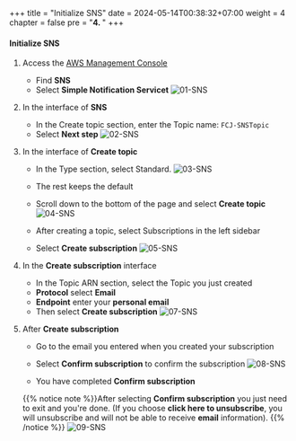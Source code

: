 +++
title = "Initialize SNS"
date = 2024-05-14T00:38:32+07:00
weight = 4
chapter = false
pre = "<b>4. </b>"
+++

#### Initialize SNS

1. Access the
   [AWS Management Console](https://aws.amazon.com/vi/free/?gclid=CjwKCAjw_ZC2BhAQEiwAXSgClvWbbk-Y8aK5QEAweAN7K8tLmdmvIiZuLvrcXaHfX9HrfLJlZr3U2xoC6y4QAvD_BwE&trk=c4f45c53-585c-4b31-8fbf-d39fbcdc603a&sc_channel=ps&ef_id=CjwKCAjw_ZC2BhAQEiwAXSgClvWbbk-Y8aK5QEAweAN7K8tLmdmvIiZuLvrcXaHfX9HrfLJlZr3U2xoC6y4QAvD_BwE:G:s&s_kwcid=AL!4422!3!637354294239!e!!g!!aws!19043613274!143453611386&all-free-tier.sort-by=item.additionalFields.SortRank&all-free-tier.sort-order=asc&awsf.Free%20Tier%20Types=*all&awsf.Free%20Tier%20Categories=*all)

   - Find **SNS**
   - Select **Simple Notification Servicet**
     ![01-SNS](/images/5/5-sns-01.png?width=90pc)

2. In the interface of **SNS**

   - In the Create topic section, enter the Topic name: `FCJ-SNSTopic`
   - Select **Next step**
     ![02-SNS](/images/5/5-sns-02.png?width=90pc)

3. In the interface of **Create topic**

   - In the Type section, select Standard.
     ![03-SNS](/images/5/5-sns-03.png?width=90pc)

   - The rest keeps the default
   - Scroll down to the bottom of the page and select **Create topic**
     ![04-SNS](/images/5/5-sns-04.png?width=90pc)

   - After creating a topic, select Subscriptions in the left sidebar
   - Select **Create subscription**
     ![05-SNS](/images/5/5-sns-05.png?width=90pc)

4. In the **Create subscription** interface

   - In the Topic ARN section, select the Topic you just created
   - **Protocol** select **Email**
   - **Endpoint** enter your **personal email**
   - Then select **Create subscription**
     ![07-SNS](/images/5/5-sns-07.png?width=90pc)

5. After **Create subscription**

   - Go to the email you entered when you created your subscription

   - Select **Confirm subscription** to confirm the subscription
     ![08-SNS](/images/5/5-sns-08.png?width=90pc)

   - You have completed **Confirm subscription**

   {{% notice note %}}After selecting **Confirm subscription** you just need to exit and you're done. (If you choose **click here to unsubscribe**, you will unsubscribe and will not be able to receive **email** information).
   {{% /notice %}}
   ![09-SNS](/images/5/5-sns-09.png?width=90pc)
